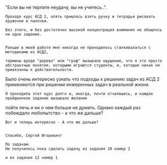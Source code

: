   "Если вы не терпите неудачу, вы не учитесь..".
 
    Проходя курс АСД 2, опять пришлось взять ручку и тетрадьи рисовать кружочки и палочки.

    Без этого, и без достаточно высокой концентрация внимания не обощлось ни одно задание.


    Раньше в моей работе мне никогда не приходилось сталкивалаться с методиками из АСД2, 
    
    термины вроде "дерево" или "граф" вызывали ощущение, что я это просто абстрактные понятия, которыми играются студенты, и, которые никак не привязанны к действительности.

   Было очень интересно узнать что подходы к решению задач из АСД 2  применяются при решении инжеренных задач в реальной жизни.
   
    Я проходила этот курс долго и, иногда, почти отчаявшись, и каждое пройденнное задание вызывало желание 

   пойти лечь и ни о чем больше не думать. Однако каждый раз побеждало любопытство - а что же дальше? 
    
    Вот и теперь интересно - А что же дальше?
   

    Спасибо, Сергей Игоревич!  

    По задачам.
    Не получилось пока сделать задачу из задания 10 номер 2

    и из задания 12 номер 1
    
    

